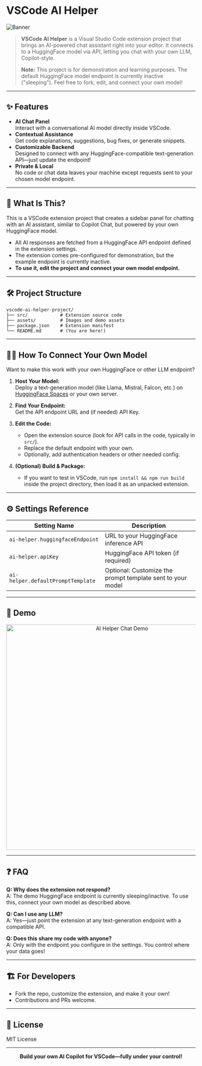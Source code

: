 # VSCode AI Helper

![Banner](assets/banner.png)

> **VSCode AI Helper** is a Visual Studio Code extension project that brings an AI-powered chat assistant right into your editor. It connects to a HuggingFace model via API, letting you chat with your own LLM, Copilot-style.  
>  
> **Note:** This project is for demonstration and learning purposes. The default HuggingFace model endpoint is currently inactive ("sleeping"). Feel free to fork, edit, and connect your own model!

---

## ✨ Features

- **AI Chat Panel**  
  Interact with a conversational AI model directly inside VSCode.
- **Contextual Assistance**  
  Get code explanations, suggestions, bug fixes, or generate snippets.
- **Customizable Backend**  
  Designed to connect with any HuggingFace-compatible text-generation API—just update the endpoint!
- **Private & Local**  
  No code or chat data leaves your machine except requests sent to your chosen model endpoint.

---

## 🧐 What Is This?

This is a VSCode extension project that creates a sidebar panel for chatting with an AI assistant, similar to Copilot Chat, but powered by your own HuggingFace model.

- All AI responses are fetched from a HuggingFace API endpoint defined in the extension settings.
- The extension comes pre-configured for demonstration, but the example endpoint is currently inactive.  
- **To use it, edit the project and connect your own model endpoint.**

---

## 🛠️ Project Structure

```
vscode-ai-helper-project/
├── src/            # Extension source code
├── assets/         # Images and demo assets
├── package.json    # Extension manifest
└── README.md       # (You are here!)
```

---

## 🧑‍💻 How To Connect Your Own Model

Want to make this work with your own HuggingFace or other LLM endpoint?

1. **Host Your Model:**  
   Deploy a text-generation model (like Llama, Mistral, Falcon, etc.) on [HuggingFace Spaces](https://huggingface.co/spaces) or your own server.

2. **Find Your Endpoint:**  
   Get the API endpoint URL and (if needed) API Key.

3. **Edit the Code:**  
   - Open the extension source (look for API calls in the code, typically in `src/`).
   - Replace the default endpoint with your own.
   - Optionally, add authentication headers or other needed config.

4. **(Optional) Build & Package:**  
   - If you want to test in VSCode, run `npm install && npm run build` inside the project directory, then load it as an unpacked extension.

---

## ⚙️ Settings Reference

| Setting Name                      | Description                                                |
|------------------------------------|------------------------------------------------------------|
| `ai-helper.huggingfaceEndpoint`    | URL to your HuggingFace inference API                      |
| `ai-helper.apiKey`                 | HuggingFace API token (if required)                        |
| `ai-helper.defaultPromptTemplate`  | Optional: Customize the prompt template sent to your model |

---

## 📸 Demo

<p align="center">
  <img src="assets/chat-demo.gif" alt="AI Helper Chat Demo" width="600"/>
</p>

---

## ❓ FAQ

**Q: Why does the extension not respond?**  
A: The demo HuggingFace endpoint is currently sleeping/inactive. To use this, connect your own model as described above.

**Q: Can I use any LLM?**  
A: Yes—just point the extension at any text-generation endpoint with a compatible API.

**Q: Does this share my code with anyone?**  
A: Only with the endpoint you configure in the settings. You control where your data goes!

---

## 🏗️ For Developers

- Fork the repo, customize the extension, and make it your own!
- Contributions and PRs welcome.

---

## 📄 License

MIT License

---

<p align="center">
  <b>Build your own AI Copilot for VSCode—fully under your control!</b>
</p>